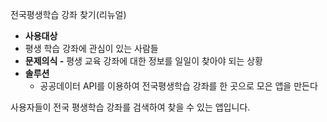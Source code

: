 전국평생학습 강좌 찾기(리뉴얼)

- **사용대상** 
- 평생 학습 강좌에 관심이 있는 사람들
- **문제의식
-** 평생 교육 강좌에 대한 정보를 일일이 찾아야 되는 상황
- **솔루션**
    - 공공데이터 API를 이용하여 전국평생학습 강좌를 한 곳으로 모은 앱을 만든다
 
사용자들이 전국 평생학습 강좌를 검색하여 찾을 수 있는 앱입니다.

